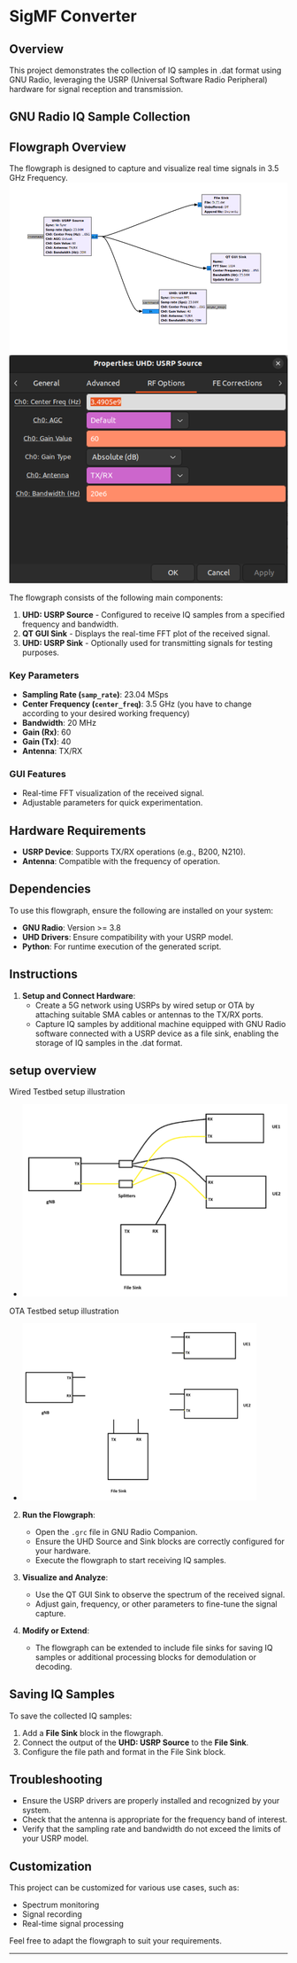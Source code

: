 # SigMF Converter
## Overview
This project demonstrates the collection of IQ samples in .dat format using GNU Radio, leveraging the USRP (Universal Software Radio Peripheral) hardware for signal reception and transmission. 

## GNU Radio IQ Sample Collection
## Flowgraph Overview
The flowgraph is designed to capture and visualize real time signals in 3.5 GHz Frequency.
![GNU flowgarph](https://github.com/Mohammed24699/IQ-samples-collection/blob/main/flowgraph%20picture.png?raw=true)
![Fr Settings](https://github.com/Mohammed24699/IQ-samples-collection/blob/main/RF%20settings.png?raw=true)

The flowgraph consists of the following main components:
1. **UHD: USRP Source** - Configured to receive IQ samples from a specified frequency and bandwidth.
2. **QT GUI Sink** - Displays the real-time FFT plot of the received signal.
3. **UHD: USRP Sink** - Optionally used for transmitting signals for testing purposes.

### Key Parameters

- **Sampling Rate (`samp_rate`)**: 23.04 MSps
- **Center Frequency (`center_freq`)**: 3.5 GHz (you have to change according to your desired working frequency)
- **Bandwidth**: 20 MHz
- **Gain (Rx)**: 60
- **Gain (Tx)**: 40
- **Antenna**: TX/RX

### GUI Features
- Real-time FFT visualization of the received signal.
- Adjustable parameters for quick experimentation.

## Hardware Requirements

- **USRP Device**: Supports TX/RX operations (e.g., B200, N210).
- **Antenna**: Compatible with the frequency of operation.

## Dependencies

To use this flowgraph, ensure the following are installed on your system:
- **GNU Radio**: Version >= 3.8
- **UHD Drivers**: Ensure compatibility with your USRP model.
- **Python**: For runtime execution of the generated script.

## Instructions

1. **Setup and Connect Hardware**:
   -  Create a 5G network using USRPs by wired setup or OTA by attaching suitable SMA cables or antennas to the TX/RX ports.
   -  Capture IQ samples by additional machine equipped with GNU Radio software connected with a USRP device as a file sink, enabling the storage of IQ samples in the .dat format.

## setup overview
Wired Testbed setup illustration  
   -  ![Wired setup](https://github.com/Mohammed24699/IQ-samples-collection/blob/main/wired%20setup.png)

OTA Testbed setup illustration  
   -  ![Antenna setup](https://github.com/Mohammed24699/IQ-samples-collection/blob/main/antenna%20setup.png)


2. **Run the Flowgraph**:
   - Open the `.grc` file in GNU Radio Companion.
   - Ensure the UHD Source and Sink blocks are correctly configured for your hardware.
   - Execute the flowgraph to start receiving IQ samples.

3. **Visualize and Analyze**:
   - Use the QT GUI Sink to observe the spectrum of the received signal.
   - Adjust gain, frequency, or other parameters to fine-tune the signal capture.

4. **Modify or Extend**:
   - The flowgraph can be extended to include file sinks for saving IQ samples or additional processing blocks for demodulation or decoding.

## Saving IQ Samples

To save the collected IQ samples:
1. Add a **File Sink** block in the flowgraph.
2. Connect the output of the **UHD: USRP Source** to the **File Sink**.
3. Configure the file path and format in the File Sink block.

## Troubleshooting

- Ensure the USRP drivers are properly installed and recognized by your system.
- Check that the antenna is appropriate for the frequency band of interest.
- Verify that the sampling rate and bandwidth do not exceed the limits of your USRP model.

## Customization

This project can be customized for various use cases, such as:
- Spectrum monitoring
- Signal recording
- Real-time signal processing

Feel free to adapt the flowgraph to suit your requirements.

---

